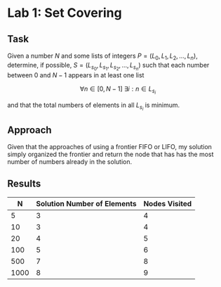 # Lab 1: Set Covering

## Task

Given a number $N$ and some lists of integers $P = (L_0, L_1, L_2, ..., L_n)$, 
determine, if possible, $S = (L_{s_0}, L_{s_1}, L_{s_2}, ..., L_{s_n})$
such that each number between $0$ and $N-1$ appears in at least one list

$$\forall n \in [0, N-1] \ \exists i : n \in L_{s_i}$$

and that the total numbers of elements in all $L_{s_i}$ is minimum. 

## Approach
Given that the approaches of using a frontier FIFO or LIFO, my solution simply 
organized the frontier and return the node that has has the most number of numbers
already in the solution.

## Results
| N             | Solution Number of Elements  | Nodes Visited |
| ------------- | ---------------------------- | ------------- |
| 5             | 3                            | 4             |
| 10            | 3                            | 4             |
| 20            | 4                            | 5             |
| 100           | 5                            | 6             |
| 500           | 7                            | 8             |
| 1000          | 8                            | 9             |

